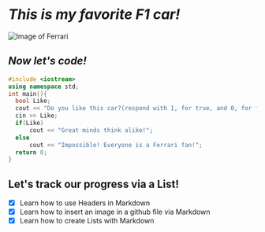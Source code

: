 # _This is my favorite F1 car!_


![Image of Ferrari](https://di-uploads-pod16.dealerinspire.com/continentalferrari/uploads/2019/12/Ferrari-F1-racing.jpeg)

## _Now let's code!_

```c++
#include <iostream>
using namespace std;
int main(){
  bool Like;
  cout << "Do you like this car?(respond with 1, for true, and 0, for false)\n";
  cin >> Like;
  if(Like)
      cout << "Great minds think alike!";
  else
      cout << "Impossible! Everyone is a Ferrari fan!";
  return 0;
}
```
## **Let's track our progress via a List!**
- [X] Learn how to use Headers in Markdown
- [X] Learn how to insert an image in a github file via Markdown
- [X] Learn how to create Lists with Markdown
